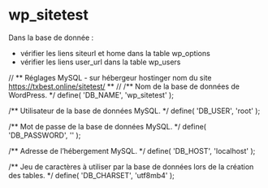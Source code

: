 # wp_sitetest


Dans la base de donnée :
- vérifier les liens siteurl et home dans la table wp_options
- vérifier les liens user_url dans la table wp_users

// ** Réglages MySQL - sur hébergeur hostinger nom du site https://txbest.online/sitetest/ ** //
/** Nom de la base de données de WordPress. */
define( 'DB_NAME', 'wp_sitetest' );

/** Utilisateur de la base de données MySQL. */
define( 'DB_USER', 'root' );

/** Mot de passe de la base de données MySQL. */
define( 'DB_PASSWORD', '' );

/** Adresse de l’hébergement MySQL. */
define( 'DB_HOST', 'localhost' );

/** Jeu de caractères à utiliser par la base de données lors de la création des tables. */
define( 'DB_CHARSET', 'utf8mb4' );
